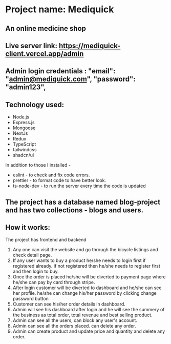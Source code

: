 # Project name: Mediquick
## An online medicine shop
## Live server link: https://mediquick-client.vercel.app/admin

## Admin login credentials : "email": "admin@mediquick.com",     "password": "admin123",

## Technology used:
* Node.js
* Express.js
* Mongoose
* NextJs
* Redux
* TypeScript
* tailwindcss
* shadcn/ui


In addition to those I installed -
* eslint - to check and fix code errors.
* prettier - to format code to have better look.
* ts-node-dev - to run the server every time the code is updated


## The project has a database named blog-project and has two collections - blogs and users.




## How it works:

The project has frontend and backend

1. Any one can visit the website and go through the bicycle listings and check detail page.
2. If any user wants to buy a product he/she needs to login first if registered already. if not registered then he/she needs to register first and then login to buy. 
3. Once the order is placed he/she will be diverted to payment page where he/she can pay by card through stripe.
4. After login customer will be diverted to dashboard and he/she can see her profile. he/she can change his/her password by clicking change password button
5. Customer can see his/her order details in dashboard.
6. Admin will see his dashboard after login and he will see the summery of the business as total order, total revenue and best selling product.
7. Admin can see all the users, can block any user's account.
8. Admin can see all the orders placed. can delete any order.
9. Admin can create product and update price and quantity and delete any order.



